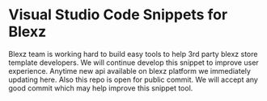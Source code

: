 # Visual Studio Code Snippets for Blexz

Blexz team is working hard to build easy tools to help 3rd party blexz store template developers. We will continue develop this snippet to improve user experience. Anytime new api available on blexz platform we immediately updating here. Also this repo is open for public commit. We will accept any good commit which may help improve this snippet tool.
